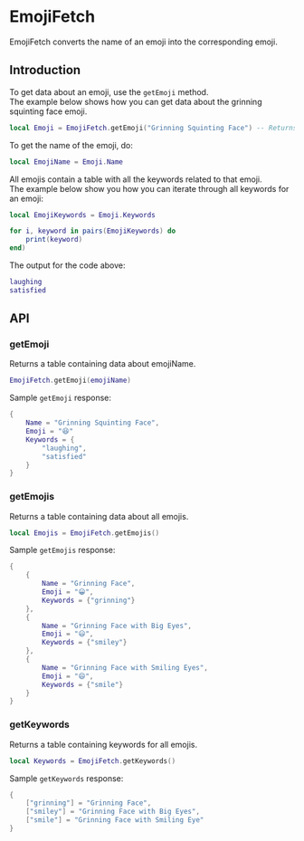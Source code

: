 # EmojiFetch
EmojiFetch converts the name of an emoji into the corresponding emoji.

## Introduction

To get data about an emoji, use the `getEmoji` method.  
The example below shows how you can get data about the grinning squinting face emoji.
```lua
local Emoji = EmojiFetch.getEmoji("Grinning Squinting Face") -- Returns false if the emoji cannot be found
```
To get the name of the emoji, do:
```lua
local EmojiName = Emoji.Name
```
All emojis contain a table with all the keywords related to that emoji.  
The example below show you how you can iterate through all keywords for an emoji:
```lua
local EmojiKeywords = Emoji.Keywords

for i, keyword in pairs(EmojiKeywords) do
    print(keyword)
end)
```
The output for the code above:
```lua
laughing
satisfied
```

## API

### getEmoji
Returns a table containing data about emojiName.
```lua
EmojiFetch.getEmoji(emojiName)
```
Sample `getEmoji` response:
```lua
{
    Name = "Grinning Squinting Face",
    Emoji = "😆"
    Keywords = {
        "laughing", 
        "satisfied"
    }
}
```

### getEmojis
Returns a table containing data about all emojis.
```lua
local Emojis = EmojiFetch.getEmojis()
```
Sample `getEmojis` response:
```lua
{
    {
        Name = "Grinning Face",
        Emoji = "😀",
        Keywords = {"grinning"}
    },
    {
        Name = "Grinning Face with Big Eyes",
        Emoji = "😃",
        Keywords = {"smiley"}
    },
    {
        Name = "Grinning Face with Smiling Eyes",
        Emoji = "😄",
        Keywords = {"smile"}
    }
}
```

### getKeywords
Returns a table containing keywords for all emojis.
```lua
local Keywords = EmojiFetch.getKeywords()
```
Sample `getKeywords` response:
```lua
{
    ["grinning"] = "Grinning Face",
    ["smiley"] = "Grinning Face with Big Eyes",
    ["smile"] = "Grinning Face with Smiling Eye"
}
```
